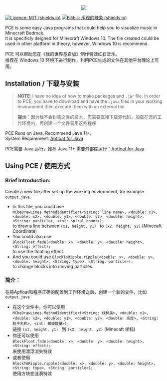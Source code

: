 


<p align="center">

<a href="https://github.com/FedDragon/PEC">

<img src="https://raw.githubusercontent.com/FedDragon1/PEC/main/logo/PEC.png">

</a>

</p>

[![Licence: MIT (shields.io)](https://img.shields.io/badge/Licence-MIT-blueviolet)](http://choosealicense.com/licenses/mit/) [![Bilibili: 乐观的辣条 (shields.io)](https://img.shields.io/badge/Bilibili-%E4%B9%90%E8%A7%82%E7%9A%84%E8%BE%A3%E6%9D%A1-blueviolet)](https://space.bilibili.com/509754182)  
  
PCE is some easy Java programs that could help you to visualize music in Minecraft Bedrock.  
It is specificly deigned for Minecraft Windows 10. The file created could be used in other platform in theory, however, Windows 10 is recommend.
  
PCE 可以帮助您在《我的世界基岩版》制作特效红石音乐。  
推荐在 Windows 10 环境下进行制作，利用PCE生成的文件在其他平台理论上可用。
  
## Installation / 下载与安装  
> **NOTE**: I have no idea of how to make packages and ``` .jar ``` file. In order to PCE, you have to download and have the ```.java``` files in your working environment then execute them with an external file  
>  
>  **提示**：因为我不会封装之类的技术，您需要直接下载源代码，加载在您的工作环境内，再创建一个文件调用这些程序  

PCE Runs on Java, Recommend Java 11+.  
System Requirement: [Apfloat for Java](http://www.apfloat.org/apfloat_java/)  
  
PCE需要 Java 运行，推荐 Java  11+ 
需要外部库运行：[Apfloat for Java](http://www.apfloat.org/apfloat_java/)  
  
## Using PCE / 使用方式  

### Brief Introduction:  
Create a new file after set up the working environment, for example ```output.java```.  
* In this file, you could use  
  ```MCbeDrawLines.MethodIdentifier(<String: line name>, <double: x1>, <double: x2>, <double: y1>, <double: y2>, <double: height>, <String: particle>, <int: spiral count>);```  
  to draw a line between ```(x1, height, y1) ``` to ```(x2, height, y2)``` (Minecaft Coordinate)
* You could also use  
  ```BlockFloat.fade(<double: x>, <double: y>, <double: height>, <String: effect);```  
  to use the floating effect.
 * And you could use 
	```BlockToRipple.ripple(<double: x>, <double: y>, <double: height>, <String: type>, <String: particle>);```  
	to change blocks into moving particles.  
  
### 简介：  
在将Apfloat和程序正确的配置到工作环境之后，创建一个新的文件，比如 ```output.java```  
* 在这个文件中，你可以使用  
  ```MCbeDrawLines.MethodIdentifier(<String: 线种类>, <double: x1>, <double: x2>, <double: y1>, <double: y2>, <double: 高度>, <String: 粒子名称>, <int: 螺旋数量>);```  
  链接 ```(x1, height, y1) ``` 到 ```(x2, height, y2)``` (Minecaft 坐标)  
 * 你还可以使用  
   ```BlockFloat.fade(<double: x>, <double: y>, <double: height>, <String: effect);```    
   来使用漂浮消失特效
 * 或者使用  
   ```BlockToRipple.ripple(<double: x>, <double: y>, <double: height>, <String: type>, <String: particle>);```  
   使用方块变涟漪特效  
     
 
   
